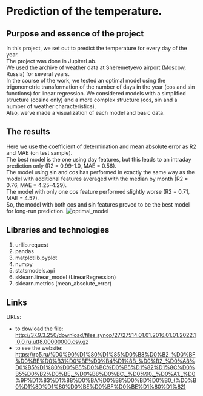 # Prediction of the temperature.
## Purpose and essence of the project
In this project, we set out to predict the temperature for every day of the year.\
The project was done in JupiterLab.\
We used the archive of weather data at Sheremetyevo airport (Moscow, Russia) for several years.\
In the course of the work, we tested an optimal model using the trigonometric transformation of the number of days in the year (cos and sin functions) for linear regression. We considered models with a simplified structure (cosine only) and a more complex structure (cos, sin and a number of weather characteristics).\
Also, we've made a visualization of each model and basic data.
## The results
Here we use the coefficient of determination and mean absolute error as R2 and MAE (on test sample).\
The best model is the one using day features, but this leads to an intraday prediction only (R2 = 0.99-1.0, MAE = 0.56).\
The model using sin and cos has performed in exactly the same way as the model with additional features averaged with the median by month (R2 = 0.76, MAE = 4.25-4.29).\
The model with only one cos feature performed slightly worse (R2 = 0.71, MAE = 4.57).\
So, the model with both cos and sin features proved to be the best model for long-run prediction.
![optimal_model](https://user-images.githubusercontent.com/115416894/195062874-df404ad4-a067-4b1e-b9c6-7f5572272171.png)
## Libraries and technologies
1) urllib.request
2) pandas
3) matplotlib.pyplot
4) numpy
5) statsmodels.api
6) sklearn.linear_model (LinearRegression)
7) sklearn.metrics (mean_absolute_error)
## Links
URLs:
- to dowload the file:
http://37.9.3.250/download/files.synop/27/27514.01.01.2016.01.01.2022.1.0.0.ru.utf8.00000000.csv.gz
- to see the website: https://rp5.ru/%D0%90%D1%80%D1%85%D0%B8%D0%B2_%D0%BF%D0%BE%D0%B3%D0%BE%D0%B4%D1%8B_%D0%B2_%D0%A8%D0%B5%D1%80%D0%B5%D0%BC%D0%B5%D1%82%D1%8C%D0%B5%D0%B2%D0%BE,_%D0%B8%D0%BC._%D0%90._%D0%A1._%D0%9F%D1%83%D1%88%D0%BA%D0%B8%D0%BD%D0%B0_(%D0%B0%D1%8D%D1%80%D0%BE%D0%BF%D0%BE%D1%80%D1%82)
